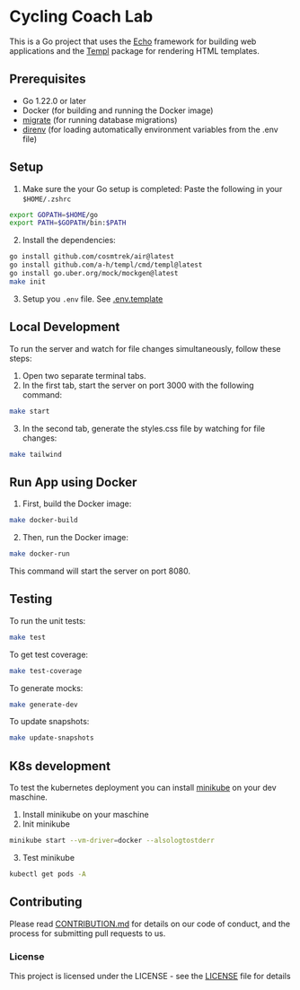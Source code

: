 # Cycling Coach Lab

This is a Go project that uses the [Echo](https://echo.labstack.com) framework for building web applications and the [Templ](https://templ.guide) package for rendering HTML templates.

## Prerequisites

- Go 1.22.0 or later
- Docker (for building and running the Docker image)
- [migrate](https://github.com/golang-migrate/migrate/tree/master?tab=readme-ov-file) (for running database migrations)
- [direnv](https://direnv.net) (for loading automatically environment variables from the .env file)

## Setup

1. Make sure the your Go setup is completed:
   Paste the following in your `$HOME/.zshrc`

```sh
export GOPATH=$HOME/go
export PATH=$GOPATH/bin:$PATH
```

2. Install the dependencies:

```sh
go install github.com/cosmtrek/air@latest
go install github.com/a-h/templ/cmd/templ@latest
go install go.uber.org/mock/mockgen@latest
make init
```

3. Setup you `.env` file. See [.env.template](.env.template)

## Local Development

To run the server and watch for file changes simultaneously, follow these steps:

1. Open two separate terminal tabs.
2. In the first tab, start the server on port 3000 with the following command:

```sh
make start
```

3. In the second tab, generate the styles.css file by watching for file changes:

```sh
make tailwind
```

## Run App using Docker

1. First, build the Docker image:

```sh
make docker-build
```

2. Then, run the Docker image:

```sh
make docker-run
```

This command will start the server on port 8080.

## Testing

To run the unit tests:

```sh
make test
```

To get test coverage:

```sh
make test-coverage
```

To generate mocks:

```sh
make generate-dev
```

To update snapshots:

```sh
make update-snapshots
```

## K8s development

To test the kubernetes deployment you can install [minikube](https://minikube.sigs.k8s.io/docs/start/) on your dev maschine.

1. Install minikube on your maschine
2. Init minikube

```sh
minikube start --vm-driver=docker --alsologtostderr
```

3. Test minikube

```sh
kubectl get pods -A
```

## Contributing

Please read [CONTRIBUTION.md](CONTRIBUTING.md) for details on our code of conduct, and the process for submitting pull requests to us.

### License

This project is licensed under the LICENSE - see the [LICENSE](LISCENSE) file for details
